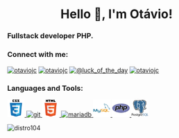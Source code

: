 <link rel="stylesheet" href="README.css">

<div class="header" style="text-align:center;">
    <h1 >Hello 👋, I'm Otávio!</h1>
</div>

<div class="about">
    <h3>Fullstack developer PHP.</h3>
</div>

<div class="conection">
    <h3>Connect with me:</h3>
    <p>
        <a href="https://twitter.com/otaviojc" target="blank"><img align="center" src="https://raw.githubusercontent.com/rahuldkjain/github-profile-readme-generator/master/src/images/icons/Social/twitter.svg" alt="otaviojc" height="30" width="40" /></a>
        <a href="https://linkedin.com/in/otaviojc" target="blank"><img align="center" src="https://raw.githubusercontent.com/rahuldkjain/github-profile-readme-generator/master/src/images/icons/Social/linked-in-alt.svg" alt="otaviojc" height="30" width="40" /></a>
        <a href="https://instagram.com/luck_of_the_day" target="blank"><img align="center" src="https://raw.githubusercontent.com/rahuldkjain/github-profile-readme-generator/master/src/images/icons/Social/instagram.svg" alt="@luck_of_the_day" height="30" width="40" /></a>
        <a href="https://www.hackerrank.com/otaviojc" target="blank"><img align="center" src="https://raw.githubusercontent.com/rahuldkjain/github-profile-readme-generator/master/src/images/icons/Social/hackerrank.svg" alt="otaviojc" height="30" width="40" /></a>
    </p>
</div>

<div class="knowledge">
    <h3>Languages and Tools:</h3>
    <p>
        <a href="https://www.w3schools.com/css/" target="_blank" rel="noreferrer"> <img src="https://raw.githubusercontent.com/devicons/devicon/master/icons/css3/css3-original-wordmark.svg" alt="css3" width="40" height="40"/> </a>
        <a href="https://git-scm.com/" target="_blank" rel="noreferrer"> <img src="https://www.vectorlogo.zone/logos/git-scm/git-scm-icon.svg" alt="git" width="40" height="40"/> </a>
        <a href="https://www.w3.org/html/" target="_blank" rel="noreferrer"> <img src="https://raw.githubusercontent.com/devicons/devicon/master/icons/html5/html5-original-wordmark.svg" alt="html5" width="40" height="40"/> </a>
        <a href="https://mariadb.org/" target="_blank" rel="noreferrer"> <img src="https://www.vectorlogo.zone/logos/mariadb/mariadb-icon.svg" alt="mariadb" width="40" height="40"/> </a>
        <a href="https://www.mysql.com/" target="_blank" rel="noreferrer"> <img src="https://raw.githubusercontent.com/devicons/devicon/master/icons/mysql/mysql-original-wordmark.svg" alt="mysql" width="40" height="40"/> </a>
        <a href="https://www.php.net" target="_blank" rel="noreferrer"> <img src="https://raw.githubusercontent.com/devicons/devicon/master/icons/php/php-original.svg" alt="php" width="40" height="40"/> </a>
        <a href="https://www.postgresql.org" target="_blank" rel="noreferrer"> <img src="https://raw.githubusercontent.com/devicons/devicon/master/icons/postgresql/postgresql-original-wordmark.svg" alt="postgresql" width="40" height="40"/> </a>
    </p>
</div>

<div class="activity">
        <img src="https://github-readme-stats.vercel.app/api?username=distro104&show_icons=true&locale=en&theme=dark#gh-dark-mode-only" alt="distro104" />
</div>

